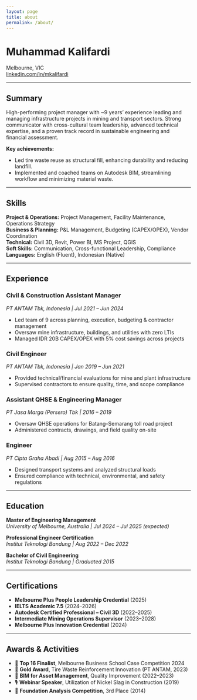 ```yaml
---
layout: page
title: about
permalink: /about/
---
```


# Muhammad Kalifardi

Melbourne, VIC  
[linkedin.com/in/mkalifardi](https://linkedin.com/in/mkalifardi)

---

## Summary

High-performing project manager with ~9 years’ experience leading and managing infrastructure projects in mining and transport sectors. Strong communicator with cross-cultural team leadership, advanced technical expertise, and a proven track record in sustainable engineering and financial assessment.

**Key achievements:**
- Led tire waste reuse as structural fill, enhancing durability and reducing landfill.
- Implemented and coached teams on Autodesk BIM, streamlining workflow and minimizing material waste.

---

## Skills

**Project & Operations:** Project Management, Facility Maintenance, Operations Strategy  
**Business & Planning:** P&L Management, Budgeting (CAPEX/OPEX), Vendor Coordination  
**Technical:** Civil 3D, Revit, Power BI, MS Project, QGIS  
**Soft Skills:** Communication, Cross-functional Leadership, Compliance  
**Languages:** English (Fluent), Indonesian (Native)

---

## Experience

### **Civil & Construction Assistant Manager**  
*PT ANTAM Tbk, Indonesia | Jul 2021 – Jun 2024*  
- Led team of 9 across planning, execution, budgeting & contractor management  
- Oversaw mine infrastructure, buildings, and utilities with zero LTIs  
- Managed IDR 20B CAPEX/OPEX with 5% cost savings across projects

### **Civil Engineer**  
*PT ANTAM Tbk, Indonesia | Jan 2019 – Jun 2021*  
- Provided technical/financial evaluations for mine and plant infrastructure  
- Supervised contractors to ensure quality, time, and scope compliance

### **Assistant QHSE & Engineering Manager**  
*PT Jasa Marga (Persero) Tbk | 2016 – 2019*  
- Oversaw QHSE operations for Batang–Semarang toll road project  
- Administered contracts, drawings, and field quality on-site

### **Engineer**  
*PT Cipta Graha Abadi | Aug 2015 – Aug 2016*  
- Designed transport systems and analyzed structural loads  
- Ensured compliance with technical, environmental, and safety regulations

---

## Education

**Master of Engineering Management**  
*University of Melbourne, Australia | Jul 2024 – Jul 2025 (expected)*

**Professional Engineer Certification**  
*Institut Teknologi Bandung | Aug 2022 – Dec 2022*

**Bachelor of Civil Engineering**  
*Institut Teknologi Bandung | Graduated 2015*

---

## Certifications
- **Melbourne Plus People Leadership Credential** (2025)
- **IELTS Academic 7.5** (2024–2026)  
- **Autodesk Certified Professional – Civil 3D** (2022–2025)  
- **Intermediate Mining Operations Supervisor** (2023–2028)  
- **Melbourne Plus Innovation Credential** (2024)

---

## Awards & Activities

- 🏅 **Top 16 Finalist**, Melbourne Business School Case Competition 2024  
- 🥇 **Gold Award**, Tire Waste Reinforcement Innovation (PT ANTAM, 2023)  
- 🥈 **BIM for Asset Management**, Quality Improvement (2022–2023)  
- 🎙️ **Webinar Speaker**, Utilization of Nickel Slag in Construction (2019)  
- 🥉 **Foundation Analysis Competition**, 3rd Place (2014)
